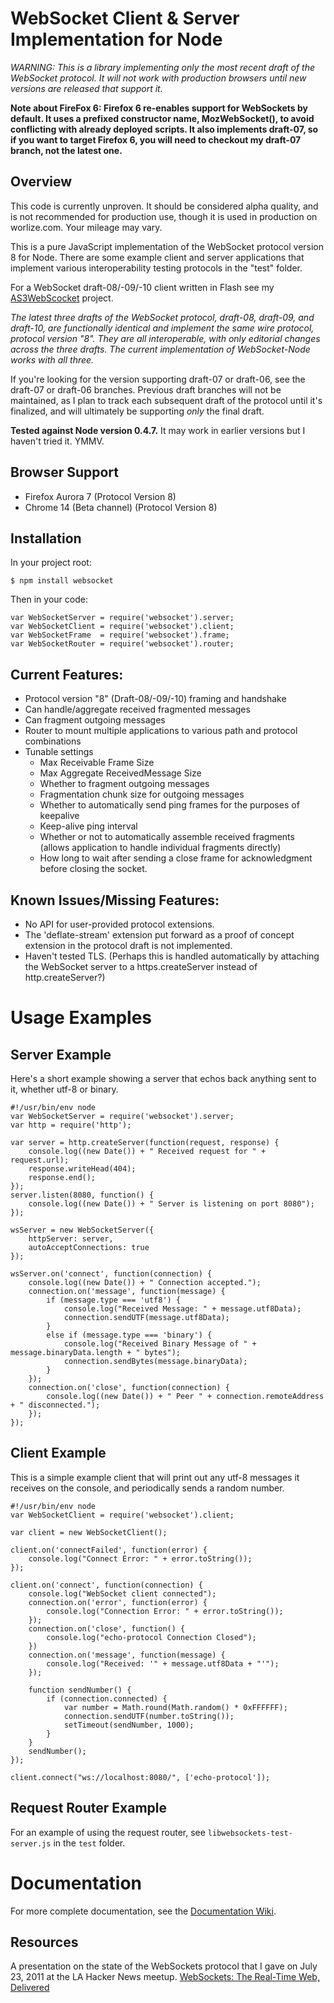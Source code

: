 WebSocket Client & Server Implementation for Node
=================================================

*WARNING: This is a library implementing only the most recent draft of the WebSocket protocol.  It will not work with production browsers until new versions are released that support it.*

**Note about FireFox 6:  Firefox 6 re-enables support for WebSockets by default.  It uses a prefixed constructor name, MozWebSocket(), to avoid conflicting with already deployed scripts.  It also implements draft-07, so if you want to target Firefox 6, you will need to checkout my draft-07 branch, not the latest one.**

Overview
--------
This code is currently unproven.  It should be considered alpha quality, and is not recommended for production use, though it is used in production on worlize.com.  Your mileage may vary.

This is a pure JavaScript implementation of the WebSocket protocol version 8 for Node.  There are some example client and server applications that implement various interoperability testing protocols in the "test" folder.

For a WebSocket draft-08/-09/-10 client written in Flash see my [AS3WebScocket](https://github.com/Worlize/AS3WebSocket) project.

*The latest three drafts of the WebSocket protocol, draft-08, draft-09, and draft-10, are functionally identical and implement the same wire protocol, protocol version "8".  They are all interoperable, with only editorial changes across the three drafts.  The current implementation of WebSocket-Node works with all three.*

If you're looking for the version supporting draft-07 or draft-06, see the draft-07 or draft-06 branches.  Previous draft branches will not be maintained, as I plan to track each subsequent draft of the protocol until it's finalized, and will ultimately be supporting *only* the final draft.

**Tested against Node version 0.4.7.**  It may work in earlier versions but I haven't tried it.  YMMV.

Browser Support
---------------

* Firefox Aurora 7 (Protocol Version 8)
* Chrome 14 (Beta channel) (Protocol Version 8)

Installation
------------
In your project root:

    $ npm install websocket
  
Then in your code:

    var WebSocketServer = require('websocket').server;
    var WebSocketClient = require('websocket').client;
    var WebSocketFrame  = require('websocket').frame;
    var WebSocketRouter = require('websocket').router;

Current Features:
-----------------
- Protocol version "8" (Draft-08/-09/-10) framing and handshake
- Can handle/aggregate received fragmented messages
- Can fragment outgoing messages
- Router to mount multiple applications to various path and protocol combinations
- Tunable settings
  - Max Receivable Frame Size
  - Max Aggregate ReceivedMessage Size
  - Whether to fragment outgoing messages
  - Fragmentation chunk size for outgoing messages
  - Whether to automatically send ping frames for the purposes of keepalive
  - Keep-alive ping interval
  - Whether or not to automatically assemble received fragments (allows application to handle individual fragments directly)
  - How long to wait after sending a close frame for acknowledgment before closing the socket.


Known Issues/Missing Features:
------------------------------
- No API for user-provided protocol extensions.
- The 'deflate-stream' extension put forward as a proof of concept extension in the protocol draft is not implemented.
- Haven't tested TLS.  (Perhaps this is handled automatically by attaching the WebSocket server to a https.createServer instead of http.createServer?)


Usage Examples
==============

Server Example
--------------

Here's a short example showing a server that echos back anything sent to it, whether utf-8 or binary.

    #!/usr/bin/env node
    var WebSocketServer = require('websocket').server;
    var http = require('http');

    var server = http.createServer(function(request, response) {
        console.log((new Date()) + " Received request for " + request.url);
        response.writeHead(404);
        response.end();
    });
    server.listen(8080, function() {
        console.log((new Date()) + " Server is listening on port 8080");
    });

    wsServer = new WebSocketServer({
        httpServer: server,
        autoAcceptConnections: true
    });

    wsServer.on('connect', function(connection) {
        console.log((new Date()) + " Connection accepted.");
        connection.on('message', function(message) {
            if (message.type === 'utf8') {
                console.log("Received Message: " + message.utf8Data);
                connection.sendUTF(message.utf8Data);
            }
            else if (message.type === 'binary') {
                console.log("Received Binary Message of " + message.binaryData.length + " bytes");
                connection.sendBytes(message.binaryData);
            }
        });
        connection.on('close', function(connection) {
            console.log((new Date()) + " Peer " + connection.remoteAddress + " disconnected.");
        });
    });

Client Example
--------------

This is a simple example client that will print out any utf-8 messages it receives on the console, and periodically sends a random number.

    #!/usr/bin/env node
    var WebSocketClient = require('websocket').client;

    var client = new WebSocketClient();

    client.on('connectFailed', function(error) {
        console.log("Connect Error: " + error.toString());
    });

    client.on('connect', function(connection) {
        console.log("WebSocket client connected");
        connection.on('error', function(error) {
            console.log("Connection Error: " + error.toString());
        });
        connection.on('close', function() {
            console.log("echo-protocol Connection Closed");
        })
        connection.on('message', function(message) {
            console.log("Received: '" + message.utf8Data + "'");
        });
        
        function sendNumber() {
            if (connection.connected) {
                var number = Math.round(Math.random() * 0xFFFFFF);
                connection.sendUTF(number.toString());
                setTimeout(sendNumber, 1000);
            }
        }
        sendNumber();
    });

    client.connect("ws://localhost:8080/", ['echo-protocol']);
    
Request Router Example
----------------------

For an example of using the request router, see `libwebsockets-test-server.js` in the `test` folder.


Documentation
=============

For more complete documentation, see the [Documentation Wiki](https://github.com/Worlize/WebSocket-Node/wiki/Documentation).

Resources
---------

A presentation on the state of the WebSockets protocol that I gave on July 23, 2011 at the LA Hacker News meetup.  [WebSockets: The Real-Time Web, Delivered](http://www.scribd.com/doc/60898569/WebSockets-The-Real-Time-Web-Delivered)